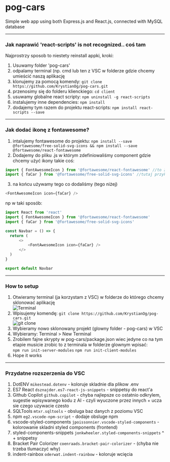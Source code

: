 # pog-cars
Simple web app using both Express.js and React.js, connected with MySQL database 
- - - -
### Jak naprawić 'react-scripts' is not recognized.. coś tam
Najprostrzy sposob to niestety reinstall appki, kroki:
1. Usuwamy folder 'pog-cars'
2. odpalamy terminal (np. cmd lub ten z VSC w folderze gdzie chcemy umieścić naszą aplikację
3. klonujemy za pomocą komendy: `git clone https://github.com/KrystianOg/pog-cars.git`
4. przenosimy się do folderu klienckiego: `cd client`
5. usuwamy globalne react scripty: `npm uninstall -g react-scripts`
6. instalujemy inne dependencies: `npm install`
7. dodajemy tym razem do projektu react-scripts: `npm install react-scripts --save`
- - - -
### Jak dodać ikonę z fontawesome?
1. intalujemy fontawesome do projektu: 
  `npm install --save @fortawesome/free-solid-svg-icons && npm install --save @fortawesome/react-fontawesome`
2. Dodajemy do pliku .js w którym zdefiniowaliśmy component gdzie chcemy użyć ikony takie coś:
  ```javascript
  import { FontAwesomeIcon } from '@fortawesome/react-fontawesome' //to zawsze
  import { faCar } from '@fortawesome/free-solid-svg-icons' //tutaj przykladowo 'faCar' ale mozemy importować wiele różnych (free) ikon
  ```
3. na końcu używamy tego co dodaliśmy (tego niżej)
  ```javascript
  <FontAwesomeIcon icon={faCar} />
  ```
  np w taki sposób:
  ```javascript
import React from 'react'
import { FontAwesomeIcon } from '@fortawesome/react-fontawesome'
import { faCar } from '@fortawesome/free-solid-svg-icons'

const Navbar = () => {
    return (
        <>
            <FontAwesomeIcon icon={faCar} />
        </>
    )
}

export default Navbar
```

- - - -
### How to setup
1. Otwieramy terminal (ja korzystam z VSC) w folderze do którego chcemy sklonować aplikację  
![Terminal](https://imgur.com/GoNcsi0.jpg)  
2. Wpisujemy komendę: `git clone https://github.com/KrystianOg/pog-cars.git`  
![git clone](https://imgur.com/Gl7QIy5.jpg)  
3. Wybieramy nowo sklonowany projekt (glowny folder - pog-cars) w VSC  
4. Wybieramy: Terminal > New Terminal  
5. Zrobilem fajne skrypty w pog-cars/package.json wiec jedyne co na tym etapie musicie zrobic to z terminala w folderze glownym wpisać:  
  `npm run init-server-modules`
  `npm run init-client-modules`  
6. Hope it works
- - - -
### Przydatne rozszerzenia do VSC
1.  DotENV `mikestead.dotenv` - koloruje skladnie dla plikow .env  
2.  ES7 React `dsznajder.es7-react-js-snippets` - snippetsy do react'a  
3.  Github Copilot `github.copilot` - chyba najlepsze co ostatnio odkrylem, sugestie wpisywanego kodu z AI - czyli wyuczone przez innych + ucza sie czego uzywacie czesto  
4.  SQLTools `mtxr.sqltools` - obsluga baz danych z poziomu VSC
5.  npm `eg2.vscode-npm-script` - dodaje obsluge npm 
6.  vscode-styled-components `jpoissonnier.vscode-styled-components` - kolorowanie skladni styled components (frontend)
7.  styled-components-snippets `jonkwheeler.styled-components-snippets` ^ + snippetsy
8.  Bracket Pair Colorizer `coenraads.bracket-pair-colorizer` - (chyba nie trzeba tlumaczyć why)  
9.  indent-rainbox `oderwat.indent-rainbow` - koloruje wcięcia
